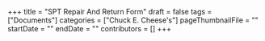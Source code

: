 +++
title = "SPT Repair And Return Form"
draft = false
tags = ["Documents"]
categories = ["Chuck E. Cheese's"]
pageThumbnailFile = ""
startDate = ""
endDate = ""
contributors = []
+++

